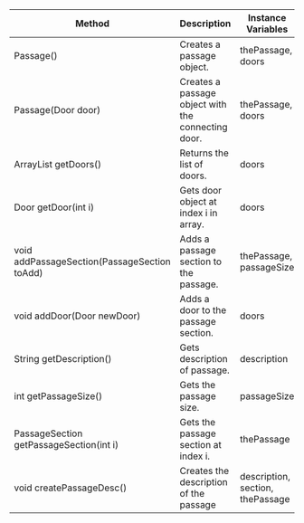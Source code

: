 | Method                                       | Description                                        | Instance Variables               | Class Methods     | Other Methods                                | Line count |
|----------------------------------------------|----------------------------------------------------|----------------------------------|-------------------|----------------------------------------------|------------|
| Passage()                                    | Creates a passage object.                          | thePassage, doors                |                   |                                              | 3          |
| Passage(Door door)                           | Creates a passage object with the connecting door. | thePassage, doors                | addDoor           |                                              | 4          |
| ArrayList getDoors()                         | Returns the list of doors.                         | doors                            |                   |                                              | 1          |
| Door getDoor(int i)                          | Gets door object at index i in array.              | doors                            |                   | doors.size, doors.get                        | 4          |
| void addPassageSection(PassageSection toAdd) | Adds a passage section to the passage.             | thePassage, passageSize          |                   | thePassage.add, toAdd.hasDoor, toAdd.getDoor | 5          |
| void addDoor(Door newDoor)                   | Adds a door to the passage section.                | doors                            |                   | newDoor.addSpace, doors.add                  | 2          |
| String getDescription()                      | Gets description of passage.                       | description                      | createPassageDesc |                                              | 2          |
| int getPassageSize()                         | Gets the passage size.                             | passageSize                      |                   |                                              | 1          |
| PassageSection getPassageSection(int i)      | Gets the passage section at index i.               | thePassage                       |                   | thePassage.get                               | 1          |
| void createPassageDesc()                     | Creates the description of the passage             | description, section, thePassage |                   | section.getDescription                       | 2          |